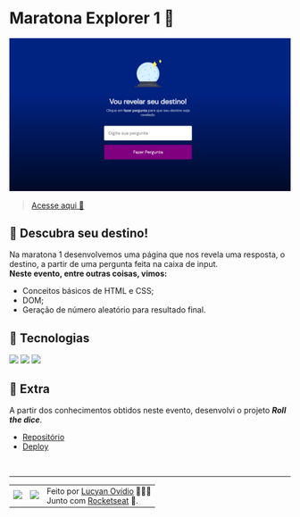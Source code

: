 # Maratona Explorer 1 🔮

![Imagem do projeto](./image/resultado.png)
> <a href="https://lucyanovidio.github.io/maratonas-explorer-rocketseat/maratona-explorer-1/">Acesse aqui 🚀</a>

## 🔮 Descubra seu destino!

Na maratona 1 desenvolvemos uma página que nos revela uma resposta, o destino, a partir de uma pergunta feita na caixa de input.<br>
**Neste evento, entre outras coisas, vimos:**
+ Conceitos básicos de HTML e CSS;
+ DOM;
+ Geração de número aleatório para resultado final.


## 🧠 Tecnologias

<div>
    <img src="https://img.shields.io/badge/HTML5-E34F26?style=for-the-badge&logo=html5&logoColor=white" />
    <img src="https://img.shields.io/badge/CSS3-1572B6?style=for-the-badge&logo=css3&logoColor=white" />
    <img src="https://img.shields.io/badge/JavaScript-F7DF1E?style=for-the-badge&logo=javascript&logoColor=black" />
</div>

## 🚀 Extra

A partir dos conhecimentos obtidos neste evento, desenvolvi o projeto ***Roll the dice***.
+  <a href="https://github.com/lucyanovidio/roll-the-dice">Repositório</a>
+  <a href="https://lucyanovidio.github.io/roll-the-dice">Deploy</a>
<br>

---

<table>
  <tr>
    <td>
      <img src="https://github.com/lucyanovidio.png" width="100px" />
    </td>
    <td>
      <img src="https://github.com/rocketseat-education.png" width="100px" />
    </td>
    <td>
      Feito por <a href="https://github.com/lucyanovidio">Lucyan Ovídio</a> 🙋🏿‍♂️
      <br> Junto com <a href="https://rocketseat.com.br">Rocketseat</a> 🚀.
    </td>
  </tr>
</table>
